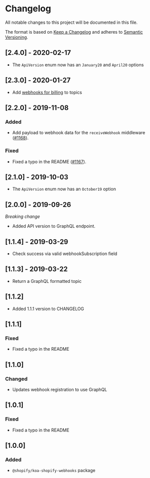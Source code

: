 # Changelog

All notable changes to this project will be documented in this file.

The format is based on [Keep a Changelog](http://keepachangelog.com/en/1.0.0/)
and adheres to [Semantic Versioning](http://semver.org/spec/v2.0.0.html).

<!-- ## Unreleased -->

## [2.4.0] - 2020-02-17

- The `ApiVersion` enum now has an `January20` and `April20` options

## [2.3.0] - 2020-01-27

- Add [webhooks for billing](https://help.shopify.com/en/api/guides/billing-api#webhooks-for-billing) to topics

## [2.2.0] - 2019-11-08

### Added

- Add payload to webhook data for the `receiveWebhook` middleware ([#1168](https://github.com/Shopify/quilt/pull/1168)).

### Fixed

- Fixed a typo in the README ([#1167](https://github.com/Shopify/quilt/pull/1167)).

## [2.1.0] - 2019-10-03

- The `ApiVersion` enum now has an `October19` option

## [2.0.0] - 2019-09-26

_Breaking change_

- Added API version to GraphQL endpoint.

## [1.1.4] - 2019-03-29

- Check success via valid webhookSubscription field

## [1.1.3] - 2019-03-22

- Return a GraphQL formatted topic

## [1.1.2]

- Added 1.1.1 version to CHANGELOG

## [1.1.1]

### Fixed

- Fixed a typo in the README

## [1.1.0]

### Changed

- Updates webhook registration to use GraphQL

## [1.0.1]

### Fixed

- Fixed a typo in the README

## [1.0.0]

### Added

- `@shopify/koa-shopify-webhooks` package
